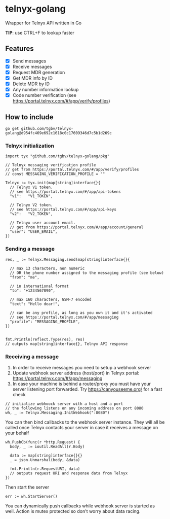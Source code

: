# telnyx-golang
Wrapper for Telnyx API written in Go

**TIP**: use CTRL+F to lookup faster

## Features
- [x] Send messages
- [x] Receive messages
- [x] Request MDR generation
- [x] Get MDR info by ID
- [x] Delete MDR by ID
- [x] Any number information lookup
- [x] Code number verification (see https://portal.telnyx.com/#/app/verify/profiles)

## How to include

```
go get github.com/tgbv/telnyx-golang@d954fc469e692c1618c0c17609346d7c5b1d269c
```

### Telnyx initialization
```
import tyx "github.com/tgbv/telnyx-golang/pkg"

// Telnyx messaging verification profile
// get from https://portal.telnyx.com/#/app/verify/profiles
// const MESSAGING_VERIFICATION_PROFILE = ""

Telnyx := tyx.init(map[string]interface{}{
  // Telnyx V1 token.
  // see https://portal.telnyx.com/#/app/api-tokens
  "v1":   "V1_TOKEN",
  
  // Telnyx V2 token.
  // see https://portal.telnyx.com/#/app/api-keys
  "v2":   "V2_TOKEN",
  
  // Telnyx user account email.
  // get from https://portal.telnyx.com/#/app/account/general
  "user": "USER_EMAIL",
})
```
### Sending a message 

```
res, _ := Telnyx.Messaging.send(map[string]interface{}{

  // max 13 characters, non numeric 
  // OR the phone number assigned to the messaging profile (see below)
  "from": "me",

  // in international format
  "to": "+1234567890",

  // max 160 characters, GSM-7 encoded 
  "text": "Hello dear!",
  
  // can be any profile, as long as you own it and it's activated
  // see https://portal.telnyx.com/#/app/messaging
  "profile": "MESSAGING_PROFILE",
})


fmt.Println(reflect.Type(res), res)
// outputs map[string]interface{}, Telnyx API response
```
### Receiving a message
1. In order to receive messages you need to setup a webhook server
2. Update webhook server address (host/port) in Telnyx portal: https://portal.telnyx.com/#/app/messaging
3. In case your machine is behind a router/proxy you must have your server listening port forwarded. Try https://canyouseeme.org/ for a fast check

```
// initialize webhoock server with a host and a port
// the following listens on any incoming address on port 8080
wh, _ := Telnyx.Messaging.InitWebhook(":8080")
```
You can then bind callbacks to the webhook server instance. They will all be called once Telnyx contacts your server in case it receives a message on your behalf
```
wh.PushCb(func(r *http.Request) {
  body, _ := ioutil.ReadAll(r.Body)

  data := map[string]interface{}{}
  _ = json.Unmarshal(body, &data)

  fmt.Println(r.RequestURI, data)
  // outputs request URI and response data from Telnyx
})
```

Then start the server
```
err := wh.StartServer()
```
You can dynamically push callbacks while webhook server is started as well. Action is mutex protected so don't worry about data racing.
